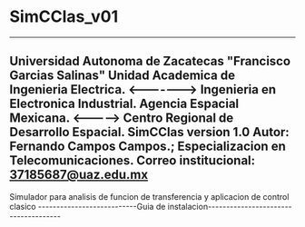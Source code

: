 # SimCClas_v01
----------------------------------------------------------------------------------
Universidad Autonoma de Zacatecas "Francisco Garcias Salinas"
Unidad Academica de Ingenieria Electrica. <-------> Ingenieria en Electronica
Industrial.
Agencia Espacial Mexicana. <-----> Centro Regional de Desarrollo Espacial.
SimCClas version 1.0 
Autor: Fernando Campos Campos.; Especializacion en Telecomunicaciones.
Correo institucional: 37185687@uaz.edu.mx
----------------------------------------------------------------------------------
Simulador para analisis de funcion de transferencia y aplicacion de control clasico
---------------------------Guia de instalacion-------------------------------------
